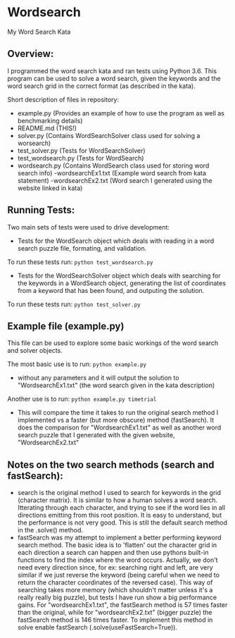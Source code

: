# Wordsearch
My Word Search Kata

## Overview:
I programmed the word search kata and ran tests using Python 3.6. This program can be used to solve a word search, given the keywords and the word search grid in the correct format (as described in the kata).

Short description of files in repository:
- example.py (Provides an example of how to use the program as well as benchmarking details)
- README.md (THIS!)
- solver.py (Contains WordSearchSolver class used for solving a worsearch)
- test_solver.py (Tests for WordSearchSolver)
- test_wordsearch.py (Tests for WordSearch)
- wordsearch.py (Contains WordSearch class used for storing word search info)
-wordsearchEx1.txt (Example word search from kata statement)
-wordsearchEx2.txt (Word search I generated using the website linked in kata)


 

## Running Tests:
Two main sets of tests were used to drive development:
- Tests for the WordSearch object which deals with reading in a word search puzzle file, formating, and validation.

To run these tests run: `python test_wordsearch.py`

- Tests for the WordSearchSolver object which deals with searching for the keywords in a WordSearch object, generating the list of coordinates from a keyword that has been found, and outputing the solution.

To run these tests run: `python test_solver.py`

## Example file (example.py)
This file can be used to explore some basic workings of the word search and solver objects.

The most basic use is to run: `python example.py`
- without any parameters and it will output the solution to "WordsearchEx1.txt" (the word search given in the kata description)

Another use is to run: `python example.py timetrial`
- This will compare the time it takes to run the original search method I implemented vs a faster (but more obscure) method (fastSearch).  It does the comparison for "WordsearchEx1.txt" as well as another word search puzzle that I generated with the given website, "WordsearchEx2.txt"

## Notes on the two search methods (search and fastSearch):
- search is the original method I used to search for keywords in the grid (character matrix).  It is similar to how a human solves a word search.  Itterating through each character, and trying to see if the word lies in all directions emitting from this root position.  It is easy to understand, but the performance is not very good.  This is still the default search method in the .solve() method.
- fastSearch was my attempt to implement a better performing keyword search method.  The basic idea is to 'flatten' out the character grid in each direction a search can happen and then use pythons built-in functions to find the index where the word occurs.  Actually, we don't need every direction since, for ex: searching right and left, are very similar if we just reverse the keyword (being careful when we need to return the character coordinates of the reversed case).  This way of searching takes more memory (which shouldn't matter unless it's a really really big puzzle), but tests I have run show a big performance gains.  For "wordsearchEx1.txt", the fastSearch method is 57 times faster than the original, while for "wordsearchEx2.txt" (bigger puzzle) the fastSearch method is 146 times faster.  To implement this method in solve enable fastSearch (.solve(useFastSearch=True)).



